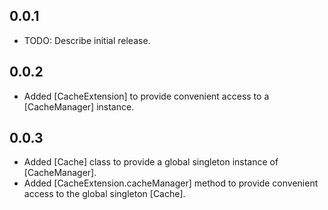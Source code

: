 ## 0.0.1

* TODO: Describe initial release.

## 0.0.2

* Added [CacheExtension] to provide convenient access to a [CacheManager] instance.

## 0.0.3

- Added [Cache] class to provide a global singleton instance of [CacheManager].
- Added [CacheExtension.cacheManager] method to provide convenient access to the global singleton [Cache].